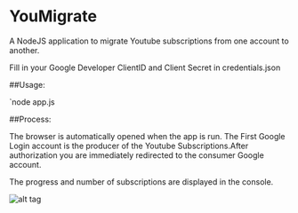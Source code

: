 # YouMigrate
A NodeJS application to migrate Youtube subscriptions from one account to another.

Fill in your Google Developer ClientID and Client Secret in credentials.json

##Usage:

`node app.js

##Process:

The browser is automatically opened when the app is run.
The First Google Login account is the producer of the Youtube Subscriptions.After authorization you are immediately redirected to the consumer Google account.

The progress and number of subscriptions are displayed in the console.

![alt tag](https://raw.github.com/spiritson/YouMigrate/screenshot.png)
